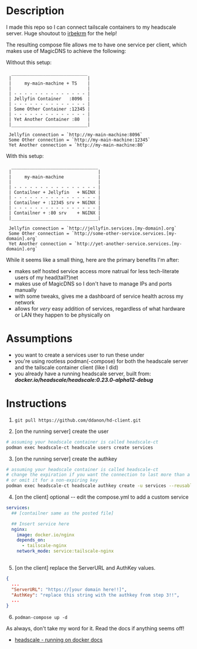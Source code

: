 # Description

I made this repo so I can connect tailscale containers to my headscale server. Huge shoutout to [irbekrm](https://github.com/irbekrm) for the help!

The resulting compose file allows me to have one service per client, which makes use of MagicDNS to achieve the following:

Without this setup:

```
  _____________________________
 |                             |
 |     my-main-machine + TS    |
 |                             |
 | - - - - - - - - - - - - - - |
 | Jellyfin Container   :8096  |
 | - - - - - - - - - - - - - - |
 | Some Other Container :12345 |
 | - - - - - - - - - - - - - - |
 | Yet Another Container :80   |
 |_____________________________|

 Jellyfin connection = `http://my-main-machine:8096`
 Some Other connection = `http://my-main-machine:12345`
 Yet Another connection = `http://my-main-machine:80`
```

With this setup:

```
  _________________________________
 |                                 |
 |     my-main-machine             |
 |                                 |
 | - - - - - - - - - - - - - - - - |
 | Contailner + Jellyfin   + NGINX |
 | - - - - - - - - - - - - - - - - |
 | Contailner + :12345 srv + NGINX |
 | - - - - - - - - - - - - - - - - |
 | Contailner + :80 srv    + NGINX |
 |_________________________________|

 Jellyfin connection = `http://jellyfin.services.[my-domain].org`
 Some Other connection = `http://some-other-service.services.[my-domain].org`
 Yet Another connection = `http://yet-another-service.services.[my-domain].org`
```


While it seems like a small thing, here are the primary benefits I'm after:
- makes self hosted service access more natrual for less tech-literate users of my head(tail?)net
- makes use of MagicDNS so I don't have to manage IPs and ports manually
- with some tweaks, gives me a dashboard of service health across my network
- allows for _very_ easy addition of services, regardless of what hardware or LAN they happen to be physically on

# Assumptions

- you want to create a services user to run these under
- you're using rootless podman(-compose) for both the headscale server and the tailscale container client (like I did)
- you already have a running headscale server, built from: _**docker.io/headscale/headscale:0.23.0-alpha12-debug**_

# Instructions

1. `git pull https://github.com/ddanon/hd-client.git`

2. [on the running server] create the user

```bash
# assuming your headscale container is called headscale-ct
podman exec headscale-ct headscale users create services
```

3. [on the running server] create the authkey

```bash
# assuming your headscale container is called headscale-ct
# change the expiration if you want the connection to last more than a day
# or omit it for a non-expiring key
podman exec headscale-ct headscale authkey create -u services --reusable --expiration 24h
```

4. [on the client] optional -- edit the compose.yml to add a custom service

```compose.yml
services:
  ## [contailner same as the posted file]

  ## Insert service here
  nginx:
    image: docker.io/nginx
    depends_on:
      - tailscale-nginx
    network_mode: service:tailscale-nginx
  
```

5. [on the client] replace the ServerURL and AuthKey values.

```json
{
  ...
  "ServerURL": "https://[your domain here!!]",
  "AuthKey": "replace this string with the authkey from step 3!!",
  ...
}
```

6. `podman-compose up -d`

As always, don't take my word for it. Read the docs if anything seems off!

- [headscale - running on docker docs](https://github.com/juanfont/headscale/blob/main/docs/running-headscale-container.md)
